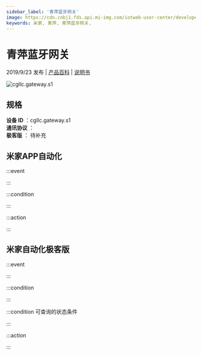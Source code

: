 ```yaml
---
sidebar_label: '青萍蓝牙网关'
image: https://cdn.cnbj1.fds.api.mi-img.com/iotweb-user-center/developer_1679047575516Nh6vkLzY.png?GalaxyAccessKeyId=AKVGLQWBOVIRQ3XLEW&Expires=9223372036854775807&Signature=kr8witiv4DOAoniYT1VAZIlR63c=
keywords: 米家, 青萍, 青萍蓝牙网关, 
---
```

# 青萍蓝牙网关

2019/9/23 发布 | [产品百科](https://home.mi.com/webapp/content/baike/product/index.html?model=cgllc.gateway.s1/) | [说明书](https://home.mi.com/views/introduction.html?model=cgllc.gateway.s1&region=cn)

![cgllc.gateway.s1](https://cdn.cnbj1.fds.api.mi-img.com/iotweb-user-center/developer_1679047575516Nh6vkLzY.png?GalaxyAccessKeyId=AKVGLQWBOVIRQ3XLEW&Expires=9223372036854775807&Signature=kr8witiv4DOAoniYT1VAZIlR63c=)

## 规格  
> 
**设备 ID** ：cgllc.gateway.s1  
**通讯协议** ：  
**极客版**  ： 待补充 


## 米家APP自动化  

:::event  

:::

:::condition  

:::

:::action   

:::

## 米家自动化极客版  

:::event  

:::

:::condition  

:::

:::condition 可查询的状态条件  

:::

:::action  

:::

        
